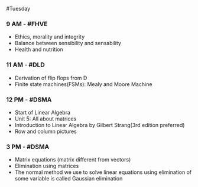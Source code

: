 #Tuesday 
### 9 AM - #FHVE 
- Ethics, morality and integrity
- Balance between sensibility and sensability
- Health and nutrition

### 11 AM - #DLD 
- Derivation of flip flops from D
- Finite state machines(FSMs): Mealy and Moore Machine

### 12 PM - #DSMA 
- Start of Linear Algebra
- Unit 5: All about matrices
- Introduction to Linear Algebra by Gilbert Strang(3rd edition preferred)
- Row and column pictures

### 3 PM - #DSMA 
- Matrix equations (matrix different from vectors)
- Elimination using matrices
- The normal method we use to solve linear equations using elimination of some variable is called Gaussian elimination

